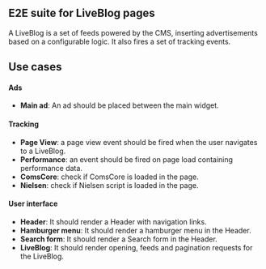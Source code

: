 ## E2E suite for LiveBlog pages

A LiveBlog is a set of feeds powered by the CMS, inserting advertisements based on a configurable logic.
It also fires a set of tracking events.

## Use cases
#### Ads
- **Main ad**: An ad should be placed between the main widget.

#### Tracking
- **Page View**: a page view event should be fired when the user navigates to a LiveBlog.
- **Performance**: an event should be fired on page load containing performance data.
- **ComsCore**: check if ComsCore is loaded in the page.
- **Nielsen**: check if Nielsen script is loaded in the page.

#### User interface
- **Header**: It should render a Header with navigation links.
- **Hamburger menu**: It should render a hamburger menu in the Header.
- **Search form**: It should render a Search form in the Header.
- **LiveBlog**: It should render opening, feeds and pagination requests for the LiveBlog.
